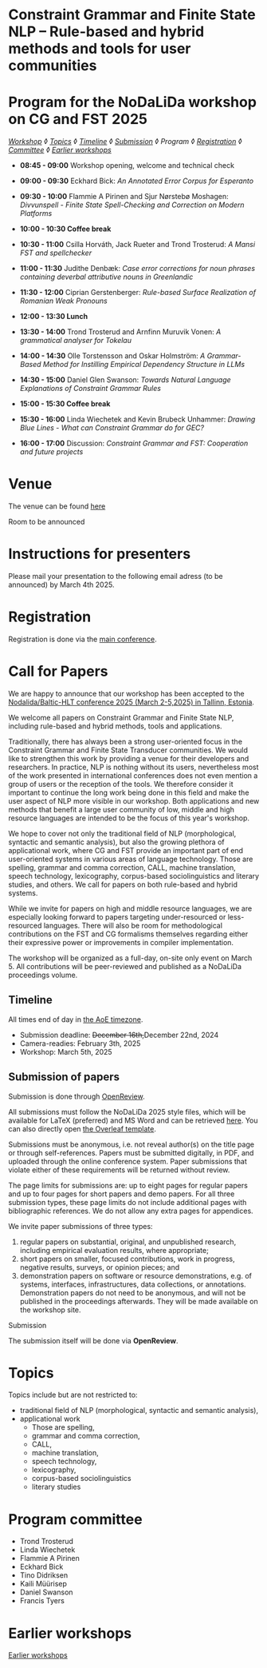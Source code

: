 
Constraint Grammar and Finite State NLP – Rule-based and hybrid methods and tools for user communities
=========

# Program for the NoDaLiDa workshop on CG and FST 2025

*[Workshop](index.md) ◊ [Topics](topics.md) ◊ [Timeline](dates.md) ◊ [Submission](submission.md) ◊ Program ◊ [Registration](registration.md) ◊ [Committee](programcommittee.md)  ◊ [Earlier workshops](../cgworkshoplist.md)* 



- **08:45 - 09:00**
Workshop opening, welcome and technical check

- **09:00 - 09:30**
Eckhard Bick: *An Annotated Error Corpus for Esperanto*

- **09:30 - 10:00**
Flammie A Pirinen and Sjur Nørstebø Moshagen: *Divvunspell - Finite State Spell-Checking and Correction on Modern Platforms*

- **10:00 - 10:30 Coffee break**

-	**10:30 - 11:00**
Csilla Horváth, Jack Rueter and Trond Trosterud: *A Mansi FST and spellchecker*

- **11:00 - 11:30** 
Judithe Denbæk: *Case error corrections for noun phrases containing deverbal attributive nouns in Greenlandic*

- **11:30 - 12:00**
Ciprian Gerstenberger: *Rule-based Surface Realization of Romanian Weak Pronouns*

- **12:00 - 13:30 Lunch**

- **13:30 - 14:00** Trond Trosterud and Arnfinn Muruvik Vonen: *A grammatical analyser for Tokelau*

- **14:00 - 14:30**   Olle Torstensson and Oskar Holmström: *A Grammar-Based Method for Instilling Empirical Dependency Structure in LLMs*

- **14:30 - 15:00**
Daniel Glen Swanson: *Towards Natural Language Explanations of Constraint Grammar Rules*

- **15:00 - 15:30 Coffee break**

- **15:30 - 16:00**
Linda Wiechetek and Kevin Brubeck Unhammer: *Drawing Blue Lines - What can Constraint Grammar do for GEC?*

- **16:00 - 17:00**
Discussion: *Constraint Grammar and FST: Cooperation and future projects*


# Venue

The venue can be found [here](https://www.nodalida-bhlt2025.eu/venue)

Room to be announced

# Instructions for presenters

Please mail your presentation to the following email adress (to be announced) by March 4th 2025.

# Registration

Registration is done via the [main conference](https://www.nodalida-bhlt2025.eu/registration).


# Call for Papers


We are happy to announce that our workshop has been accepted to the [Nodalida/Baltic-HLT conference 2025 (March 2-5,2025) in Tallinn, Estonia](https://www.nodalida-bhlt2025.eu).

We welcome all papers on Constraint Grammar and Finite State NLP, including rule-based and hybrid methods, tools and applications.

Traditionally, there has always been a strong user-oriented focus in the Constraint Grammar and Finite State Transducer communities. We would like to strengthen this work by providing a venue for their developers and researchers. In practice, NLP is nothing without its users, nevertheless most of the work presented in international conferences does not even mention a group of users or the reception of the tools. We therefore consider it important to continue the long work being done in this field and make the user aspect of NLP more visible in our workshop. Both applications and new methods that benefit a large user community of low, middle and high resource languages are intended to be the focus of this year's workshop.

We hope to cover not only the traditional field of NLP (morphological, syntactic and semantic analysis), but also the growing plethora of applicational work, where CG and FST provide an important part of end user-oriented systems in various areas of language technology. Those are spelling, grammar and comma correction, CALL, machine translation, speech technology, lexicography, corpus-based sociolinguistics and literary studies, and others. We call for papers on both rule-based and hybrid systems.

While we invite for papers on high and middle resource languages, we are especially looking forward to papers targeting under-resourced or less-resourced languages. There will also be room for methodological contributions on the FST and CG formalisms themselves regarding either their expressive power or improvements in compiler implementation.

The workshop will be organized as a full-day, on-site only event on March 5. All contributions will be peer-reviewed and published as a NoDaLiDa proceedings volume.

## Timeline

All times end of day in [the AoE timezone](https://www.timeanddate.com/time/zones/aoe).

* Submission deadline: ~~December 16th,~~December 22nd, 2024
* Camera-readies: February 3th, 2025
* Workshop: March 5th, 2025


## Submission of papers

Submission is done through [OpenReview](https://openreview.net/group?id=NoDaLiDa/Baltic-HLT/2025/Workshop/CG-FST_NLP).

All submissions must follow the NoDaLiDa 2025 style files, which will be available for LaTeX (preferred) and MS Word and can be retrieved [here](https://drive.google.com/file/d/1VuzuZ-KwJ5zOV7RPsbuje7hRMSN1EfwC/view).
You can also directly open [the Overleaf template](https://www.overleaf.com/latex/templates/instructions-for-nodalida-baltic-hlt-2025-submissions/vntbxsmmzyqj).

Submissions must be anonymous, i.e. not reveal author(s) on the title page or through self-references. Papers must be submitted digitally, in PDF, and uploaded through the online conference system. Paper submissions that violate either of these requirements will be returned without review.

The page limits for submissions are: up to eight pages for regular papers and up to four pages for short papers and demo papers. For all three submission types, these page limits do not include additional pages with bibliographic references. We do not allow any extra pages for appendices.


We invite paper submissions of three types:

1. regular papers on substantial, original, and unpublished research, including empirical evaluation results, where appropriate;
2. short papers on smaller, focused contributions, work in progress, negative results, surveys, or opinion pieces; and
3. demonstration papers on software or resource demonstrations, e.g. of systems, interfaces, infrastructures, data collections, or annotations. Demonstration papers do not need to be anonymous, and will not be published in the proceedings afterwards.
They will be made available on the workshop site.

Submission

The submission itself will be done via **OpenReview**.

# Topics 

Topics include but are not restricted to:

- traditional field of NLP (morphological, syntactic and semantic analysis), 
- applicational work
	- Those are spelling, 
	- grammar and comma correction, 
	- CALL, 
	- machine translation, 
	- speech technology, 
	- lexicography, 
	- corpus-based sociolinguistics 
	- literary studies

# Program committee

- Trond Trosterud
- Linda Wiechetek
- Flammie A Pirinen
- Eckhard Bick
- Tino Didriksen
- Kaili Müürisep
- Daniel Swanson
- Francis Tyers


# Earlier workshops

[Earlier workshops](../cgworkshoplist.md)